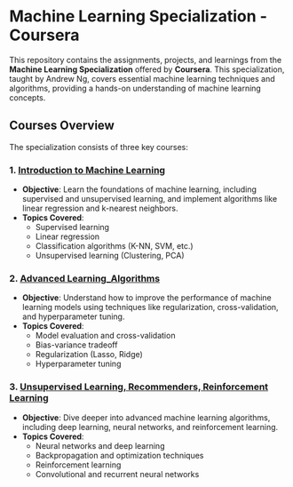 # Machine Learning Specialization - Coursera

This repository contains the assignments, projects, and learnings from the **Machine Learning Specialization** offered by **Coursera**. This specialization, taught by Andrew Ng, covers essential machine learning techniques and algorithms, providing a hands-on understanding of machine learning concepts.

## Courses Overview

The specialization consists of three key courses:

### 1. [Introduction to Machine Learning](#1-introduction-to-machine-learning)
- **Objective**: Learn the foundations of machine learning, including supervised and unsupervised learning, and implement algorithms like linear regression and k-nearest neighbors.
- **Topics Covered**: 
  - Supervised learning
  - Linear regression
  - Classification algorithms (K-NN, SVM, etc.)
  - Unsupervised learning (Clustering, PCA)

### 2. [Advanced Learning_Algorithms](#3-advanced-learning-algorithms)
- **Objective**: Understand how to improve the performance of machine learning models using techniques like regularization, cross-validation, and hyperparameter tuning.
- **Topics Covered**: 
  - Model evaluation and cross-validation
  - Bias-variance tradeoff
  - Regularization (Lasso, Ridge)
  - Hyperparameter tuning

### 3. [Unsupervised Learning, Recommenders, Reinforcement Learning](#3-advanced-machine-learning-techniques)
- **Objective**: Dive deeper into advanced machine learning algorithms, including deep learning, neural networks, and reinforcement learning.
- **Topics Covered**:
  - Neural networks and deep learning
  - Backpropagation and optimization techniques
  - Reinforcement learning
  - Convolutional and recurrent neural networks
